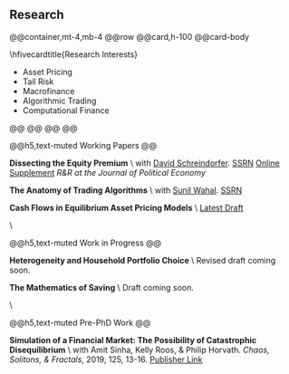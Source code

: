 
## Research


@@container,mt-4,mb-4
@@row
@@card,h-100
@@card-body

\hfivecardtitle{Research Interests}

* Asset Pricing
* Tail Risk
* Macrofinance
* Algorithmic Trading
* Computational Finance

@@
@@
@@
@@






@@h5,text-muted Working Papers @@

**Dissecting the Equity Premium** \\
with [David Schreindorfer](http://www.davidschreindorfer.com/). [SSRN](https://papers.ssrn.com/sol3/papers.cfm?abstract_id=3452743) [Online Supplement](/assets/DissectingtheEquityPremium_Supplement.pdf) _R&R at the Journal of Political Economy_




**The Anatomy of Trading Algorithms** \\
with [Sunil Wahal](https://asu.pure.elsevier.com/en/persons/sunil-wahal). [SSRN](https://papers.ssrn.com/sol3/papers.cfm?abstract_id=3497001)


**Cash Flows in Equilibrium Asset Pricing Models** \\
[Latest Draft](https://tbeason.com/jobmarketmaterials/tylerbeason_jobmarketpaper.pdf)



\\


@@h5,text-muted Work in Progress @@

**Heterogeneity and Household Portfolio Choice** \\
Revised draft coming soon.

**The Mathematics of Saving** \\
Draft coming soon.


\\


@@h5,text-muted Pre-PhD Work @@

**Simulation of a Financial Market: The Possibility of Catastrophic Disequilibrium** \\
with Amit Sinha, Kelly Roos, & Philip Horvath.  _Chaos, Solitons, & Fractals_, 2019, 125, 13-16. [Publisher Link](http://www.sciencedirect.com/science/article/pii/S0960077919301705)

